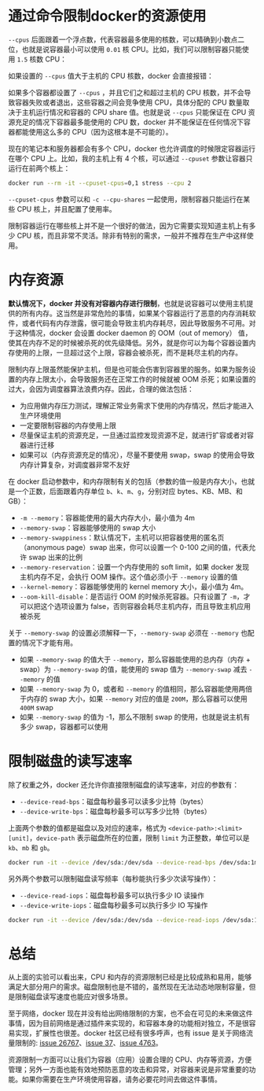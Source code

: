 # 通过命令限制docker的资源使用

`--cpus` 后面跟着一个浮点数，代表容器最多使用的核数，可以精确到小数点二位，也就是说容器最小可以使用 `0.01` 核 CPU。比如，我们可以限制容器只能使用 `1.5` 核数 CPU：

如果设置的 `--cpus` 值大于主机的 CPU 核数，docker 会直接报错：

如果多个容器都设置了 `--cpus` ，并且它们之和超过主机的 CPU 核数，并不会导致容器失败或者退出，这些容器之间会竞争使用 CPU，具体分配的 CPU 数量取决于主机运行情况和容器的 CPU share 值。也就是说 `--cpus` 只能保证在 CPU 资源充足的情况下容器最多能使用的 CPU 数，docker 并不能保证在任何情况下容器都能使用这么多的 CPU（因为这根本是不可能的）。

现在的笔记本和服务器都会有多个 CPU，docker 也允许调度的时候限定容器运行在哪个 CPU 上。比如，我的主机上有 4 个核，可以通过 `--cpuset` 参数让容器只运行在前两个核上：

```bash
docker run --rm -it --cpuset-cpus=0,1 stress --cpu 2
```

`--cpuset-cpus` 参数可以和 `-c --cpu-shares` 一起使用，限制容器只能运行在某些 CPU 核上，并且配置了使用率。

限制容器运行在哪些核上并不是一个很好的做法，因为它需要实现知道主机上有多少 CPU 核，而且非常不灵活。除非有特别的需求，一般并不推荐在生产中这样使用。

# 内存资源

**默认情况下，docker 并没有对容器内存进行限制**，也就是说容器可以使用主机提供的所有内存。这当然是非常危险的事情，如果某个容器运行了恶意的内存消耗软件，或者代码有内存泄露，很可能会导致主机内存耗尽，因此导致服务不可用。对于这种情况，docker 会设置 docker daemon 的 OOM（out of memory） 值，使其在内存不足的时候被杀死的优先级降低。另外，就是你可以为每个容器设置内存使用的上限，一旦超过这个上限，容器会被杀死，而不是耗尽主机的内存。

限制内存上限虽然能保护主机，但是也可能会伤害到容器里的服务。如果为服务设置的内存上限太小，会导致服务还在正常工作的时候就被 OOM 杀死；如果设置的过大，会因为调度器算法浪费内存。因此，合理的做法包括：

- 为应用做内存压力测试，理解正常业务需求下使用的内存情况，然后才能进入生产环境使用
- 一定要限制容器的内存使用上限
- 尽量保证主机的资源充足，一旦通过监控发现资源不足，就进行扩容或者对容器进行迁移
- 如果可以（内存资源充足的情况），尽量不要使用 swap，swap 的使用会导致内存计算复杂，对调度器非常不友好



在 docker 启动参数中，和内存限制有关的包括（参数的值一般是内存大小，也就是一个正数，后面跟着内存单位 `b`、`k`、`m`、`g`，分别对应 bytes、KB、MB、和 GB）：

- `-m --memory`：容器能使用的最大内存大小，最小值为 4m
- `--memory-swap`：容器能够使用的 swap 大小
- `--memory-swappiness`：默认情况下，主机可以把容器使用的匿名页（anonymous page）swap 出来，你可以设置一个 0-100 之间的值，代表允许 swap 出来的比例
- `--memory-reservation`：设置一个内存使用的 soft limit，如果 docker 发现主机内存不足，会执行 OOM 操作。这个值必须小于 `--memory` 设置的值
- `--kernel-memory`：容器能够使用的 kernel memory 大小，最小值为 4m。
- `--oom-kill-disable`：是否运行 OOM 的时候杀死容器。只有设置了 `-m`，才可以把这个选项设置为 false，否则容器会耗尽主机内存，而且导致主机应用被杀死


关于 `--memory-swap` 的设置必须解释一下，`--memory-swap` 必须在 `--memory` 也配置的情况下才能有用。

- 如果 `--memory-swap` 的值大于 `--memory`，那么容器能使用的总内存（内存 + swap）为 `--memory-swap` 的值，能使用的 swap 值为 `--memory-swap` 减去 `--memory` 的值
- 如果 `--memory-swap` 为 0，或者和 `--memory` 的值相同，那么容器能使用两倍于内存的 swap 大小，如果 `--memory` 对应的值是 `200M`，那么容器可以使用 `400M` swap
- 如果 `--memory-swap` 的值为 -1，那么不限制 swap 的使用，也就是说主机有多少 swap，容器都可以使用

# 限制磁盘的读写速率

除了权重之外，docker 还允许你直接限制磁盘的读写速率，对应的参数有：

- `--device-read-bps`：磁盘每秒最多可以读多少比特（bytes）
- `--device-write-bps`：磁盘每秒最多可以写多少比特（bytes）

上面两个参数的值都是磁盘以及对应的速率，格式为 `<device-path>:<limit>[unit]`，`device-path` 表示磁盘所在的位置，限制 `limit` 为正整数，单位可以是 `kb`、`mb` 和 `gb`。

```bash
docker run -it --device /dev/sda:/dev/sda --device-read-bps /dev/sda:1mb ubuntu:16.04 bash
```

另外两个参数可以限制磁盘读写频率（每秒能执行多少次读写操作）：

- `--device-read-iops`：磁盘每秒最多可以执行多少 IO 读操作
- `--device-write-iops`：磁盘每秒最多可以执行多少 IO 写操作

```bash
docker run -it --device /dev/sda:/dev/sda --device-read-iops /dev/sda:100 ubuntu:16.04 bash
```

# 总结

从上面的实验可以看出来，CPU 和内存的资源限制已经是比较成熟和易用，能够满足大部分用户的需求。磁盘限制也是不错的，虽然现在无法动态地限制容量，但是限制磁盘读写速度也能应对很多场景。

至于网络，docker 现在并没有给出网络限制的方案，也不会在可见的未来做这件事情，因为目前网络是通过插件来实现的，和容器本身的功能相对独立，不是很容易实现，扩展性也很差。docker 社区已经有很多呼声，也有 issue 是关于网络流量限制的: [issue 26767](https://github.com/moby/moby/issues/26767)、[issue 37](https://github.com/moby/moby/issues/37)、[issue 4763](https://github.com/moby/moby/issues/4763)。

资源限制一方面可以让我们为容器（应用）设置合理的 CPU、内存等资源，方便管理；另外一方面也能有效地预防恶意的攻击和异常，对容器来说是非常重要的功能。如果你需要在生产环境使用容器，请务必要花时间去做这件事情。